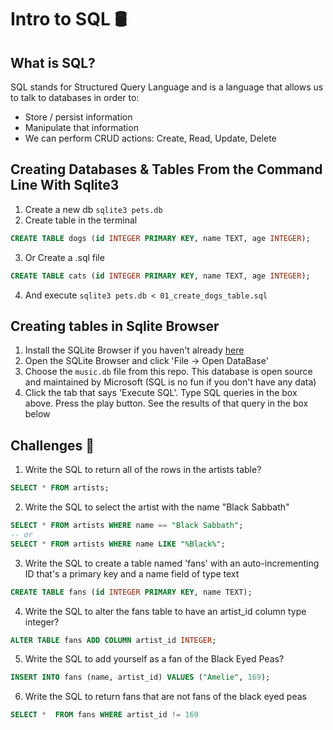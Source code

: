 # Intro to SQL 🛢

## What is SQL?

SQL stands for Structured Query Language and is a language that allows us to talk to databases in order to:

- Store / persist information
- Manipulate that information
- We can perform CRUD actions: Create, Read, Update, Delete

## Creating Databases & Tables From the Command Line With Sqlite3

1. Create a new db `sqlite3 pets.db`
2. Create table in the terminal

```sql
CREATE TABLE dogs (id INTEGER PRIMARY KEY, name TEXT, age INTEGER);
```

3. Or Create a .sql file

```sql
CREATE TABLE cats (id INTEGER PRIMARY KEY, name TEXT, age INTEGER);
```

4. And execute `sqlite3 pets.db < 01_create_dogs_table.sql`

## Creating tables in Sqlite Browser

1. Install the SQLite Browser if you haven't already [here](http://sqlitebrowser.org/)
2. Open the SQLite Browser and click 'File -> Open DataBase'
3. Choose the `music.db` file from this repo. This database is open source and maintained by Microsoft (SQL is no fun if you don't have any data)
4. Click the tab that says 'Execute SQL'. Type SQL queries in the box above. Press the play button. See the results of that query in the box below

## Challenges 🦾

1. Write the SQL to return all of the rows in the artists table?

```SQL
SELECT * FROM artists;
```

2. Write the SQL to select the artist with the name "Black Sabbath"

```SQL
SELECT * FROM artists WHERE name == "Black Sabbath";
-- or
SELECT * FROM artists WHERE name LIKE "%Black%";
```

3. Write the SQL to create a table named 'fans' with an auto-incrementing ID that's a primary key and a name field of type text

```sql
CREATE TABLE fans (id INTEGER PRIMARY KEY, name TEXT);
```

4. Write the SQL to alter the fans table to have an artist_id column type integer?

```sql
ALTER TABLE fans ADD COLUMN artist_id INTEGER;
```

5. Write the SQL to add yourself as a fan of the Black Eyed Peas?

```sql
INSERT INTO fans (name, artist_id) VALUES ("Amelie", 169);
```

6. Write the SQL to return fans that are not fans of the black eyed peas

```sql
SELECT *  FROM fans WHERE artist_id != 169
```
